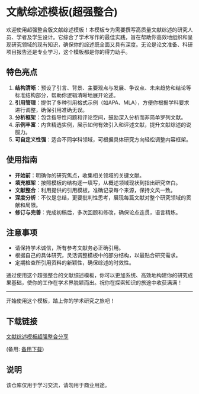 # 文献综述模板(超强整合)

欢迎使用超强整合版文献综述模板！本模板专为需要撰写高质量文献综述的研究人员、学者及学生设计。它综合了学术写作的最佳实践，旨在帮助你高效地组织和呈现研究领域的现有知识，确保你的综述既全面又具有深度。无论是论文准备、科研项目报告还是专业学习，这个模板都是你的得力助手。

## 特色亮点

1. **结构清晰**：预设了引言、背景、主要观点与发展、争议点、未来趋势和结论等标准结构部分，帮助你逻辑清晰地展开论述。
2. **引用管理**：提供了多种引用格式示例（如APA、MLA），方便你根据学科要求进行调整，确保引用准确无误。
3. **分析框架**：包含指导性问题和评论空间，鼓励深入分析而非简单罗列文献。
4. **示例丰富**：内含精选实例，展示如何有效引入和评述文献，提升文献综述的说服力。
5. **可自定义性强**：适合不同学科领域，可根据具体研究方向轻松调整内容框架。

## 使用指南

- **开始前**：明确你的研究焦点，收集相关领域的关键文献。
- **填充框架**：按照模板的结构逐一填写，从概述领域现状到指出研究空白。
- **文献整合**：利用提供的引用模板，准确记录每个来源，保持文风一致。
- **深度分析**：不仅是总结，更要批判性思考，展现每篇文献对整个研究领域的贡献和局限。
- **修订与完善**：完成初稿后，多次回顾和修改，确保论点连贯，语言精炼。

## 注意事项

- 请保持学术诚信，所有参考文献务必正确引用。
- 根据自己的具体研究，灵活调整模板中的部分结构，以最贴合研究需求。
- 定期检查所引用资料的新颖性，确保综述的时效性。
  
通过使用这个超强整合的文献综述模板，你可以更加系统、高效地构建你的研究成果基础，使你的工作在学术界脱颖而出。祝你在探索知识的旅途中收获满满！

---

开始使用这个模板，踏上你的学术研究之旅吧！

## 下载链接
[文献综述模板超强整合分享](https://pan.quark.cn/s/abfb4eb0832d) 

(备用: [备用下载](https://pan.baidu.com/s/11qTOymDhX_vTRar5yCTxag?pwd=1234))

## 说明

该仓库仅用于学习交流，请勿用于商业用途。
